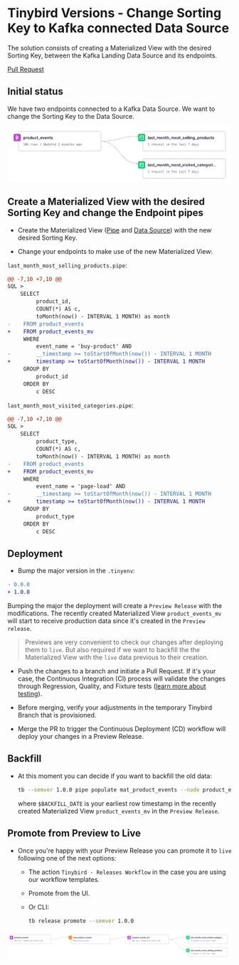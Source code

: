 # Tinybird Versions - Change Sorting Key to Kafka connected Data Source

The solution consists of creating a Materialized View with the desired Sorting Key, between the Kafka Landing Data Source and its endpoints.

[Pull Request](https://github.com/tinybirdco/use-case-examples/pull/195/files)

## Initial status

We have two endpoints connected to a Kafka Data Source. We want to change the Sorting Key to the Data Source.

![Initial status](imgs/1.png)

## Create a Materialized View with the desired Sorting Key and change the Endpoint pipes

- Create the Materialized View ([Pipe](./pipes/mat_product_events.pipe) and [Data Source](./datasources/product_events_mv.datasource)) with the new desired Sorting Key.

- Change your endpoints to make use of the new Materialized View:

`last_month_most_selling_products.pipe`:
```diff
@@ -7,10 +7,10 @@ 
SQL >
    SELECT
         product_id, 
         COUNT(*) AS c,
         toMonth(now() - INTERVAL 1 MONTH) as month
-    FROM product_events
+    FROM product_events_mv
     WHERE 
         event_name = 'buy-product' AND 
-        __timestamp >= toStartOfMonth(now()) - INTERVAL 1 MONTH
+        timestamp >= toStartOfMonth(now()) - INTERVAL 1 MONTH
     GROUP BY 
         product_id
     ORDER BY
         c DESC
```

`last_month_most_visited_categories.pipe`:
```diff
@@ -7,10 +7,10 @@ 
SQL >
    SELECT
         product_type, 
         COUNT(*) AS c,
         toMonth(now() - INTERVAL 1 MONTH) as month
-    FROM product_events
+    FROM product_events_mv
     WHERE 
         event_name = 'page-load' AND 
-        __timestamp >= toStartOfMonth(now()) - INTERVAL 1 MONTH
+        timestamp >= toStartOfMonth(now()) - INTERVAL 1 MONTH
     GROUP BY 
         product_type
     ORDER BY
         c DESC
```

## Deployment

- Bump the major version in the `.tinyenv`:

```diff
- 0.0.0
+ 1.0.0
```

Bumping the major the deployment will create a `Preview Release` with the modifications. The recently created Materialized View `product_events_mv` will start to receive production data since it's created in the `Preview release`. 

> Previews are very convenient to check our changes after deploying them to `live`. But also required if we want to backfill the the Materialized View with the `live` data previous to their creation.

- Push the changes to a branch and initiate a Pull Request. If it's your case, the Continuous Integration (CI) process will validate the changes through Regression, Quality, and Fixture tests ([learn more about testing](https://versions.tinybird.co/docs/version-control/implementing-test-strategies.html)).
  
- Before merging, verify your adjustments in the temporary Tinybird Branch that is provisioned.
  
- Merge the PR to trigger the Continuous Deployment (CD) workflow will deploy your changes in a Preview Release.

## Backfill

- At this moment you can decide if you want to backfill the old data:
  
  ```bash
  tb --semver 1.0.0 pipe populate mat_product_events --node product_events_0 --sql-condition "timestamp < $BACKFILL_DATE" --wait
  ```
  
  where `$BACKFILL_DATE` is your earliest row timestamp in the recently created Materialized View `product_events_mv` in the `Preview Release`.


## Promote from Preview to Live

- Once you're happy with your Preview Release you can promote it to `live` following one of the next options:

    - The action `Tinybird - Releases Workflow` in the case you are using our workflow templates.
    - Promote from the UI.
    - Or CLI:

        ```sh
        tb release promote --semver 1.0.0
        ```

![Final status](imgs/2.png)

